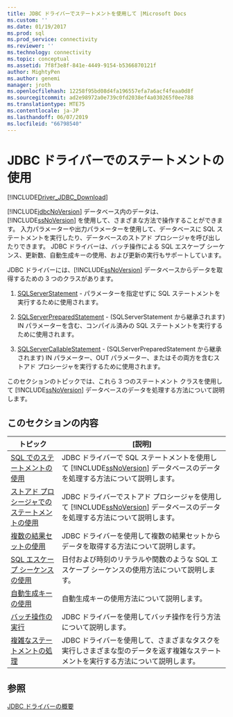 ```yaml
---
title: JDBC ドライバーでステートメントを使用して |Microsoft Docs
ms.custom: ''
ms.date: 01/19/2017
ms.prod: sql
ms.prod_service: connectivity
ms.reviewer: ''
ms.technology: connectivity
ms.topic: conceptual
ms.assetid: 7f8f3e8f-841e-4449-9154-b5366870121f
author: MightyPen
ms.author: genemi
manager: jroth
ms.openlocfilehash: 12258f95bd08d4fa196557efa7a6acf4feaa0d8f
ms.sourcegitcommit: ad2e98972a0e739c0fd2038ef4a030265f0ee788
ms.translationtype: MTE75
ms.contentlocale: ja-JP
ms.lasthandoff: 06/07/2019
ms.locfileid: "66798540"
---
```

# <a name="using-statements-with-the-jdbc-driver"></a>JDBC ドライバーでのステートメントの使用

[!INCLUDE[Driver_JDBC_Download](../../includes/driver_jdbc_download.md)]

[!INCLUDE[jdbcNoVersion](../../includes/jdbcnoversion_md.md)] データベース内のデータは、[!INCLUDE[ssNoVersion](../../includes/ssnoversion-md.md)] を使用して、さまざまな方法で操作することができます。 入力パラメーターや出力パラメーターを使用して、データベースに SQL ステートメントを実行したり、データベースのストアド プロシージャを呼び出したりできます。 JDBC ドライバーは、バッチ操作による SQL エスケープ シーケンス、更新数、自動生成キーの使用、および更新の実行もサポートしています。  
  
JDBC ドライバーには、[!INCLUDE[ssNoVersion](../../includes/ssnoversion-md.md)] データベースからデータを取得するための 3 つのクラスがあります。  
  
1. [SQLServerStatement](../../connect/jdbc/reference/sqlserverstatement-class.md) - パラメーターを指定せずに SQL ステートメントを実行するために使用されます。  
  
2. [SQLServerPreparedStatement](../../connect/jdbc/reference/sqlserverpreparedstatement-class.md) - (SQLServerStatement から継承されます) IN パラメーターを含む、コンパイル済みの SQL ステートメントを実行するために使用されます。  
  
3. [SQLServerCallableStatement](../../connect/jdbc/reference/sqlservercallablestatement-class.md) - (SQLServerPreparedStatement から継承されます) IN パラメーター、OUT パラメーター、またはその両方を含むストアド プロシージャを実行するために使用されます。  
  
 このセクションのトピックでは、これら 3 つのステートメント クラスを使用して [!INCLUDE[ssNoVersion](../../includes/ssnoversion-md.md)] データベースのデータを処理する方法について説明します。  
  
## <a name="in-this-section"></a>このセクションの内容  

| トピック                                                                                                    | [説明]                                                                                                                                            |
| -------------------------------------------------------------------------------------------------------- | ------------------------------------------------------------------------------------------------------------------------------------------------------ |
| [SQL でのステートメントの使用](../../connect/jdbc/using-statements-with-sql.md)                             | JDBC ドライバーで SQL ステートメントを使用して [!INCLUDE[ssNoVersion](../../includes/ssnoversion-md.md)] データベースのデータを処理する方法について説明します。    |
| [ストアド プロシージャでのステートメントの使用](../../connect/jdbc/using-statements-with-stored-procedures.md) | JDBC ドライバーでストアド プロシージャを使用して [!INCLUDE[ssNoVersion](../../includes/ssnoversion-md.md)] データベースのデータを処理する方法について説明します。 |
| [複数の結果セットの使用](../../connect/jdbc/using-multiple-result-sets.md)                           | JDBC ドライバーを使用して複数の結果セットからデータを取得する方法について説明します。                                                                       |
| [SQL エスケープ シーケンスの使用](../../connect/jdbc/using-sql-escape-sequences.md)                           | 日付および時刻のリテラルや関数のような SQL エスケープ シーケンスの使用方法について説明します。                                                               |
| [自動生成キーの使用](../../connect/jdbc/using-auto-generated-keys.md)                             | 自動生成キーの使用方法について説明します。                                                                                                     |
| [バッチ操作の実行](../../connect/jdbc/performing-batch-operations.md)                         | JDBC ドライバーを使用してバッチ操作を行う方法について説明します。                                                                                      |
| [複雑なステートメントの処理](../../connect/jdbc/handling-complex-statements.md)                         | JDBC ドライバーを使用して、さまざまなタスクを実行しさまざまな型のデータを返す複雑なステートメントを実行する方法について説明します。               |
  
## <a name="see-also"></a>参照

[JDBC ドライバーの概要](../../connect/jdbc/overview-of-the-jdbc-driver.md)  
